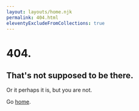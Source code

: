 ```yaml
---
layout: layouts/home.njk
permalink: 404.html
eleventyExcludeFromCollections: true
---
```


# 404.
## That's not supposed to be there. 
Or it perhaps it is, but you are not.

Go <a href="{{ '/' | url }}">home</a>.

